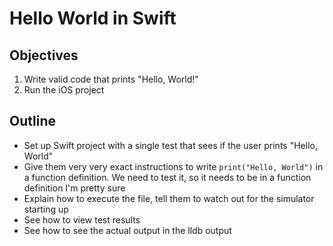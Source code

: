 # Hello World in Swift

## Objectives

  1. Write valid code that prints "Hello, World!"
  2. Run the iOS project

## Outline

  * Set up Swift project with a single test that sees if the user prints
    "Hello, World"
  * Give them very very exact instructions to write `print("Hello, World")` in
    a function definition. We need to test it, so it needs to be in a function
    definition I'm pretty sure
  * Explain how to execute the file, tell them to watch out for the simulator
    starting up
  * See how to view test results
  * See how to see the actual output in the lldb output
